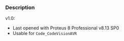 ### Description

v1.0:
- Last opened with Proteus 8 Professional v8.13 SP0
- Usable for `Code_CodeVisionAVR`
